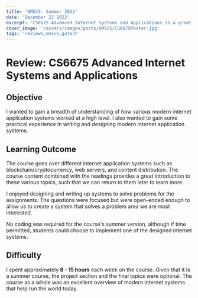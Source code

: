 ```yaml
---
title: 'OMSCS: Summer 2022'
date: 'December 22 2022'
excerpt: 'CS6675 Advanced Internet Systems and Applications is a great introduction into how various modern internet applications were built.'
cover_image: '/assets/images/posts/OMSCS/CS6675Poster.jpg'
tags: 'reviews,omscs,gatech'
---
```

# Review: CS6675 Advanced Internet Systems and Applications
## Objective
I wanted to gain a breadth of understanding of how various modern internet application systems worked at a high level. I also wanted to gain some practical experience in writing and designing modern internet application systems.
## Learning Outcome
The course goes over different internet application systems such as blockchain/cryptocurrency, web servers, and content distribution. The course content combined with the readings provides a great introduction to these various topics, such that we can return to them later to learn more. 

I enjoyed designing and writing up systems to solve problems for the assignments. The questions were focused but were open-ended enough to allow us to create a system that solves a problem area we are most interested. 

No coding was required for the course's summer version, although if time permitted, students could choose to implement one of the designed internet systems.
## Difficulty
I spent approximately **8 - 15 hours** each week on the course. Given that it is a summer course, the project section and the final topics were optional. The course as a whole was an excellent overview of modern internet systems that help run the world today. 